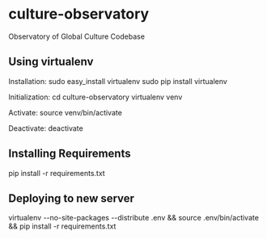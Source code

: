 culture-observatory
===================

Observatory of Global Culture Codebase

Using virtualenv
-------------------
Installation:
sudo easy_install virtualenv
sudo pip install virtualenv

Initialization:
cd culture-observatory
virtualenv venv

Activate:
source venv/bin/activate

Deactivate:
deactivate

Installing Requirements
-------------------
pip install -r requirements.txt

Deploying to new server
-------------------
virtualenv --no-site-packages --distribute .env && source .env/bin/activate && pip install -r requirements.txt